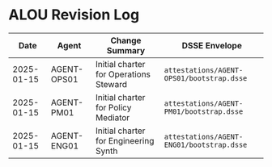 <!--
provenance:
  _type: https://in-toto.io/Statement/v0.1
  subject:
  - name: org/_registry/_alou-log.md
    digest: {}
  predicateType: https://accord.ai/schemas/registry-log@v1
  predicate:
    produced_by:
      agent_id: AGENT-PM01
      agent_role: Policy Mediator
      coach_id: AGENT-OPS01
    process:
      toolchain:
      - name: manual-prep
        version: '0.1'
      mcp_sessions: []
    governance:
      gedi_ballot_uri: org/policy/gedi-ballots/2025-01-15-bootstrap.json
      decision_rule: condorcet
    quality_checks:
      review_status: pending
      tests: []
    security:
      isolation_level: sandbox
      provenance_level: slsa-lvl1
    materials: []
  signers:
  - id: AGENT-PM01
    signature_ref: attestations/AGENT-PM01/bootstrap.dsse
-->

# ALOU Revision Log

| Date       | Agent        | Change Summary                          | DSSE Envelope                                |
|------------|--------------|-----------------------------------------|-----------------------------------------------|
| 2025-01-15 | AGENT-OPS01  | Initial charter for Operations Steward  | `attestations/AGENT-OPS01/bootstrap.dsse`     |
| 2025-01-15 | AGENT-PM01   | Initial charter for Policy Mediator     | `attestations/AGENT-PM01/bootstrap.dsse`      |
| 2025-01-15 | AGENT-ENG01  | Initial charter for Engineering Synth   | `attestations/AGENT-ENG01/bootstrap.dsse`     |
